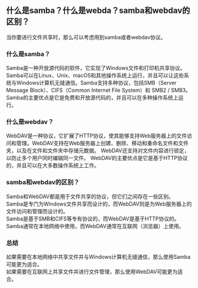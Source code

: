 ## 什么是samba？什么是webda？samba和webdav的区别？
当你要进行文件共享时，那么可以考虑用到samba或者webdav协议。

### 什么是samba？
Samba是一种开放源代码的软件，它实现了Windows文件和打印机共享协议。Samba可以在Linux、Unix、macOS和其他操作系统上运行，并且可以让这些系统与Windows计算机无缝通信。Samba支持多种协议，包括SMB（Server Message Block）、CIFS（Common Internet File System）和 SMB2 / SMB3。 Samba的主要优点是它是免费和开放源代码的，并且可以在多种操作系统上运行。

### 什么是webdav？
WebDAV是一种协议，它扩展了HTTP协议，使其能够支持Web服务器上的文件访问和管理。WebDAV支持在Web服务器上创建、删除、移动和重命名文件和文件夹，以及在文件和文件夹中存储元数据。 WebDAV还支持对文件内容进行锁定，以防止多个用户同时编辑同一文件。 WebDAV的主要优点是它是基于HTTP协议的，并且可以在大多数操作系统上工作。

### samba和webdav的区别？
Samba和WebDAV都是用于文件共享的协议，但它们之间存在一些区别。  
Samba是专门为Windows文件共享而设计的，而WebDAV则是为Web服务器上的文件访问和管理而设计的。  
Samba是基于SMB和CIFS等专有协议的，而WebDAV是基于HTTP协议的。  
Samba通常在本地网络中使用，而WebDAV通常在互联网（浏览器）上使用。


### 总结
如果需要在本地网络中共享文件并与Windows计算机无缝通信，那么使用Samba可能更为适合。  
如果需要在互联网上共享文件并进行文件管理，那么使用WebDAV可能更为适合。  
